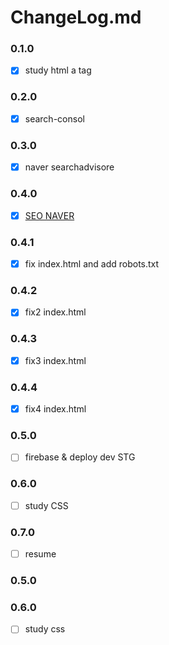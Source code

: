 # ChangeLog.md

### 0.1.0
- [X] study html a tag

### 0.2.0
- [X] search-consol

### 0.3.0
- [X] naver searchadvisore

### 0.4.0
- [X] [SEO NAVER](https://github.com/dhkdtld37/dhkdtld37.github.io/issues/6)

### 0.4.1
- [X] fix index.html and add robots.txt

### 0.4.2
- [X] fix2  index.html

### 0.4.3
- [X] fix3  index.html

### 0.4.4
- [X] fix4  index.html

### 0.5.0
- [ ] firebase & deploy dev STG

### 0.6.0
- [ ] study CSS

### 0.7.0
- [ ] resume




### 0.5.0

### 0.6.0
- [ ] study css

